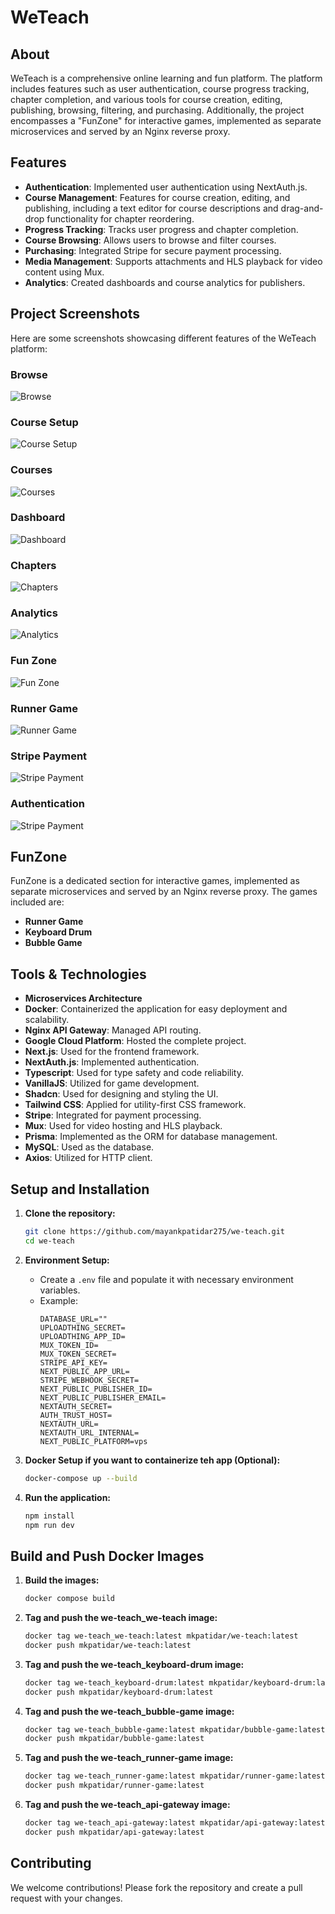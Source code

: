 # WeTeach

## About

WeTeach is a comprehensive online learning and fun platform. The platform includes features such as user authentication, course progress tracking, chapter completion, and various tools for course creation, editing, publishing, browsing, filtering, and purchasing. Additionally, the project encompasses a "FunZone" for interactive games, implemented as separate microservices and served by an Nginx reverse proxy.

## Features

- **Authentication**: Implemented user authentication using NextAuth.js.
- **Course Management**: Features for course creation, editing, and publishing, including a text editor for course descriptions and drag-and-drop functionality for chapter reordering.
- **Progress Tracking**: Tracks user progress and chapter completion.
- **Course Browsing**: Allows users to browse and filter courses.
- **Purchasing**: Integrated Stripe for secure payment processing.
- **Media Management**: Supports attachments and HLS playback for video content using Mux.
- **Analytics**: Created dashboards and course analytics for publishers.

## Project Screenshots

Here are some screenshots showcasing different features of the WeTeach platform:

### Browse

![Browse](public/demo-assets/browse.png)

### Course Setup

![Course Setup](public/demo-assets/course-setup.png)

### Courses

![Courses](public/demo-assets/courses.png)

### Dashboard

![Dashboard](public/demo-assets/dashboard.png)

### Chapters

![Chapters](public/demo-assets/chapters.png)

### Analytics

![Analytics](public/demo-assets/analytics.png)

### Fun Zone

![Fun Zone](public/demo-assets/fun-zone.png)

### Runner Game

![Runner Game](public/demo-assets/runner-game.png)

### Stripe Payment

![Stripe Payment](public/demo-assets/stripe-payment.png)

### Authentication

![Stripe Payment](public/demo-assets/login.png)

## FunZone

FunZone is a dedicated section for interactive games, implemented as separate microservices and served by an Nginx reverse proxy. The games included are:

- **Runner Game**
- **Keyboard Drum**
- **Bubble Game**

## Tools & Technologies

- **Microservices Architecture**
- **Docker**: Containerized the application for easy deployment and scalability.
- **Nginx API Gateway**: Managed API routing.
- **Google Cloud Platform**: Hosted the complete project.
- **Next.js**: Used for the frontend framework.
- **NextAuth.js**: Implemented authentication.
- **Typescript**: Used for type safety and code reliability.
- **VanillaJS**: Utilized for game development.
- **Shadcn**: Used for designing and styling the UI.
- **Tailwind CSS**: Applied for utility-first CSS framework.
- **Stripe**: Integrated for payment processing.
- **Mux**: Used for video hosting and HLS playback.
- **Prisma**: Implemented as the ORM for database management.
- **MySQL**: Used as the database.
- **Axios**: Utilized for HTTP client.

## Setup and Installation

1. **Clone the repository:**

   ```bash
   git clone https://github.com/mayankpatidar275/we-teach.git
   cd we-teach
   ```

2. **Environment Setup:**

   - Create a `.env` file and populate it with necessary environment variables.
   - Example:
     ```env
     DATABASE_URL=""
     UPLOADTHING_SECRET=
     UPLOADTHING_APP_ID=
     MUX_TOKEN_ID=
     MUX_TOKEN_SECRET=
     STRIPE_API_KEY=
     NEXT_PUBLIC_APP_URL=
     STRIPE_WEBHOOK_SECRET=
     NEXT_PUBLIC_PUBLISHER_ID=
     NEXT_PUBLIC_PUBLISHER_EMAIL=
     NEXTAUTH_SECRET=
     AUTH_TRUST_HOST=
     NEXTAUTH_URL=
     NEXTAUTH_URL_INTERNAL=
     NEXT_PUBLIC_PLATFORM=vps
     ```

3. **Docker Setup if you want to containerize teh app (Optional):**

   ```bash
   docker-compose up --build
   ```

4. **Run the application:**
   ```bash
   npm install
   npm run dev
   ```

## Build and Push Docker Images

1. **Build the images:**

   ```bash
   docker compose build
   ```

2. **Tag and push the we-teach_we-teach image:**

   ```bash
   docker tag we-teach_we-teach:latest mkpatidar/we-teach:latest
   docker push mkpatidar/we-teach:latest
   ```

3. **Tag and push the we-teach_keyboard-drum image:**

   ```bash
   docker tag we-teach_keyboard-drum:latest mkpatidar/keyboard-drum:latest
   docker push mkpatidar/keyboard-drum:latest
   ```

4. **Tag and push the we-teach_bubble-game image:**

   ```bash
   docker tag we-teach_bubble-game:latest mkpatidar/bubble-game:latest
   docker push mkpatidar/bubble-game:latest
   ```

5. **Tag and push the we-teach_runner-game image:**

   ```bash
   docker tag we-teach_runner-game:latest mkpatidar/runner-game:latest
   docker push mkpatidar/runner-game:latest
   ```

6. **Tag and push the we-teach_api-gateway image:**
   ```bash
   docker tag we-teach_api-gateway:latest mkpatidar/api-gateway:latest
   docker push mkpatidar/api-gateway:latest
   ```

## Contributing

We welcome contributions! Please fork the repository and create a pull request with your changes.
